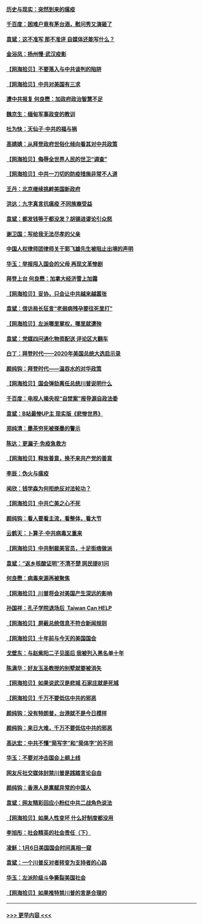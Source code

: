 #### [历史与现实：突然到来的瘟疫](../pages/nsc993/n12738507.md?t=02081701) 
#### [千百度：困难户竟有茅台酒，慰问秀又演砸了](../pages/nsc993/n12738362.md?t=02081701) 
#### [袁斌：这不准写 那不准评 自媒体还能写什么？](../pages/nsc993/n12737833.md?t=02081701) 
#### [金浴凤：扬州慢‧武汉疫影](../pages/nsc993/n12737248.md?t=02081701) 
#### [【网海拾贝】不要落入与中共谈判的陷阱](../pages/nsc993/n12735229.md?t=02081701) 
#### [【网海拾贝】中共对美国有三求](../pages/nsc993/n12735197.md?t=02081701) 
#### [遭中共报复 何良懋：加政府政治智慧不足](../pages/nsc993/n12734323.md?t=02081701) 
#### [魏京生：缅甸军事政变的教训](../pages/nsc993/n12732470.md?t=02081701) 
#### [吐为快：天仙子·中共的福与祸](../pages/nsc993/n12732165.md?t=02081701) 
#### [高婧婧：从拜登政府世俗化倾向看其对中共政策](../pages/nsc993/n12730028.md?t=02081701) 
#### [【网海拾贝】侮辱全世界人民的世卫“调查”](../pages/nsc993/n12727884.md?t=02081701) 
#### [【网海拾贝】中共一刀切的防疫措施非常不人道](../pages/nsc993/n12724879.md?t=02081701) 
#### [王丹：北京继续挑衅美国新政府](../pages/nsc993/n12722456.md?t=02081701) 
#### [洪达：九字真言抗瘟疫 不同族裔受益](../pages/nsc993/n12722448.md?t=02081701) 
#### [袁斌：都发钱等于都没发？胡锡进谬论引众怒](../pages/nsc993/n12722393.md?t=02081701) 
#### [谢卫国：写给我无法尽孝的父亲](../pages/nsc993/n12720325.md?t=02081701) 
#### [中国人权律师团律师关于郭飞雄先生被阻止出境的声明](../pages/nsc993/n12720203.md?t=02081701) 
#### [华玉：举报闯入国会的父母 再现文革惨剧](../pages/nsc993/n12719070.md?t=02081701) 
#### [拜登上台 何良懋：加拿大经济雪上加霜](../pages/nsc993/n12718943.md?t=02081701) 
#### [【网海拾贝】妥协，只会让中共越来越嚣张](../pages/nsc993/n12717392.md?t=02081701) 
#### [袁斌：信访局长狂言“老弱病残孕要往死里打”](../pages/nsc993/n12717343.md?t=02081701) 
#### [【网海拾贝】左派哪里掌权，哪里就遭殃](../pages/nsc993/n12715009.md?t=02081701) 
#### [袁斌：党媒四问通化物资配送 评论区大翻车](../pages/nsc993/n12714950.md?t=02081701) 
#### [白丁：拜登时代——2020年美国总统大选启示录](../pages/nsc993/n12714920.md?t=02081701) 
#### [颜纯钩：拜登时代——温吞水的对华政策](../pages/nsc993/n12713245.md?t=02081701) 
#### [【网海拾贝】国会弹劾离任总统川普说明什么](../pages/nsc993/n12712816.md?t=02081701) 
#### [千百度：电视人揭央视“自焚案”报导源自政法委](../pages/nsc993/n12709760.md?t=02081701) 
#### [袁斌：B站最惨UP主 现实版《悲惨世界》](../pages/nsc993/n12709686.md?t=02081701) 
#### [郑纯清：墨茶穷死被搽墨的警示](../pages/nsc993/n12709262.md?t=02081701) 
#### [陈达：更漏子·免疫急救方](../pages/nsc993/n12709244.md?t=02081701) 
#### [【网海拾贝】释放善意，换不来共产党的善意](../pages/nsc993/n12708361.md?t=02081701) 
#### [李辰：伪火与瘟疫](../pages/nsc993/n12707981.md?t=02081701) 
#### [闻欣：钱学森为何拒绝反对法轮功？](../pages/nsc993/n12707407.md?t=02081701) 
#### [【网海拾贝】中共亡美之心不死](../pages/nsc993/n12707621.md?t=02081701) 
#### [颜纯钩：看人要看主流，看整体，看大节](../pages/nsc993/n12707536.md?t=02081701) 
#### [云鹤天：卜算子‧中共病毒又重来](../pages/nsc993/n12707408.md?t=02081701) 
#### [【网海拾贝】中共制裁美官员，十足街痞做派](../pages/nsc993/n12705115.md?t=02081701) 
#### [袁斌：“返乡核酸证明”不清不楚 网民提81问](../pages/nsc993/n12704982.md?t=02081701) 
#### [何良懋：病毒来源再被聚焦](../pages/nsc993/n12704944.md?t=02081701) 
#### [【网海拾贝】川普将会对美国产生深远的影响](../pages/nsc993/n12703045.md?t=02081701) 
#### [孙国祥：孔子学院退场后  Taiwan Can HELP](../pages/nsc993/n12702430.md?t=02081701) 
#### [【网海拾贝】屏蔽总统信息不符合新闻规则](../pages/nsc993/n12699998.md?t=02081701) 
#### [【网海拾贝】十年前与今天的美国国会](../pages/nsc993/n12696993.md?t=02081701) 
#### [戈壁东：与赵紫阳二子见面后 我被列入黑名单十年](../pages/nsc993/n12696215.md?t=02081701) 
#### [陈满华：好友玉圣教授的别墅就要被消失](../pages/nsc993/n12695411.md?t=02081701) 
#### [【网海拾贝】如果说武汉是悲城 石家庄就是死城](../pages/nsc993/n12694589.md?t=02081701) 
#### [【网海拾贝】千万不要低估中共的邪恶](../pages/nsc993/n12692771.md?t=02081701) 
#### [颜纯钩：没有特朗普，台港就不是今日模样](../pages/nsc993/n12692678.md?t=02081701) 
#### [颜纯钩：来日大难，千万不要低估中共的邪恶](../pages/nsc993/n12692080.md?t=02081701) 
#### [高达宏：中共不懂“简写字”和“简体字”的不同](../pages/nsc993/n12692068.md?t=02081701) 
#### [华玉：不要对冲击国会上纲上线](../pages/nsc993/n12689948.md?t=02081701) 
#### [网友斥社交媒体封禁川普是践踏言论自由](../pages/nsc993/n12687482.md?t=02081701) 
#### [颜纯钩：香港人是禀赋异常的中国人](../pages/nsc993/n12685142.md?t=02081701) 
#### [袁斌：网友精彩回应小粉红中共二战角色说法](../pages/nsc993/n12684994.md?t=02081701) 
#### [【网海拾贝】如果人性变坏 什么好制度都没用](../pages/nsc993/n12683000.md?t=02081701) 
#### [李旭彤：社会精英的社会责任（下）](../pages/nsc993/n12680604.md?t=02081701) 
#### [凌稣：1月6日美国国会时间真相一窥](../pages/nsc993/n12682780.md?t=02081701) 
#### [袁斌：一个川普反对者转变为支持者的心路](../pages/nsc993/n12682700.md?t=02081701) 
#### [华玉：左派阶级斗争撕裂美国社会](../pages/nsc993/n12681226.md?t=02081701) 
#### [【网海拾贝】如果推特禁川普的言是合理的](../pages/nsc993/n12681232.md?t=02081701) 

----
#### [ >>> 更早内容 <<< ](../indexes/nsc993-earlier.md)
